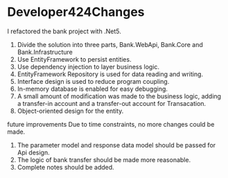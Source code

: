 # Developer424Changes
I refactored the bank project with .Net5.
1. Divide the solution into three parts, Bank.WebApi, Bank.Core and Bank.Infrastructure
2. Use EntityFramework to persist entities.
3. Use dependency injection to layer business logic.
4. EntityFramework Repository is used for data reading and writing.
5. Interface design is used to reduce program coupling.
6. In-memory database is enabled for easy debugging.
7. A small amount of modification was made to the business logic, adding a transfer-in account and a transfer-out account for Transacation.
8. Object-oriented design for the entity.

future improvements
Due to time constraints, no more changes could be made.
1. The parameter model and response data model should be passed for Api design.
2. The logic of bank transfer should be made more reasonable.
3. Complete notes should be added.